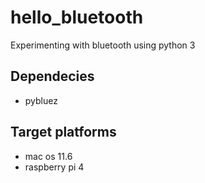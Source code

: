 # hello_bluetooth
Experimenting with bluetooth using python 3

## Dependecies
- pybluez

## Target platforms
- mac os 11.6
- raspberry pi 4
